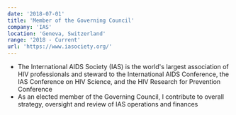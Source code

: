 ```yaml
---
date: '2018-07-01'
title: 'Member of the Governing Council'
company: 'IAS'
location: 'Geneva, Switzerland'
range: '2018 - Current'
url: 'https://www.iasociety.org/'
---
```


- The International AIDS Society (IAS) is the world's largest association of HIV professionals and steward to the International AIDS Conference, the IAS Conference on HIV Science, and the HIV Research for Prevention Conference
- As an elected member of the Governing Council, I contribute to overall strategy, oversight and review of IAS operations and finances
